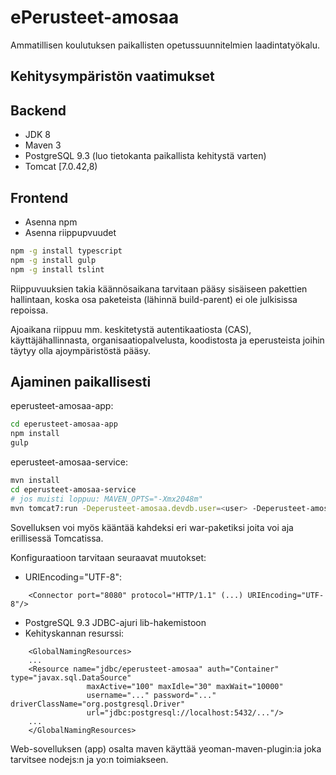 ePerusteet-amosaa
=================

Ammatillisen koulutuksen paikallisten opetussuunnitelmien laadintatyökalu.

Kehitysympäristön vaatimukset
-----------------------------

## Backend
- JDK 8
- Maven 3
- PostgreSQL 9.3 (luo tietokanta paikallista kehitystä varten)
- Tomcat [7.0.42,8)

## Frontend
- Asenna npm
- Asenna riippupvuudet
```sh
npm -g install typescript
npm -g install gulp
npm -g install tslint
```

Riippuvuuksien takia käännösaikana tarvitaan pääsy sisäiseen pakettien hallintaan, koska osa paketeista (lähinnä build-parent) ei ole julkisissa repoissa.

Ajoaikana riippuu mm. keskitetystä autentikaatiosta (CAS), käyttäjähallinnasta, organisaatiopalvelusta, koodistosta ja eperusteista joihin täytyy olla ajoympäristöstä pääsy.


Ajaminen paikallisesti
----------------------

eperusteet-amosaa-app: 

```sh
cd eperusteet-amosaa-app
npm install
gulp
```

eperusteet-amosaa-service: 

```sh
mvn install
cd eperusteet-amosaa-service
# jos muisti loppuu: MAVEN_OPTS="-Xmx2048m"
mvn tomcat7:run -Deperusteet-amosaa.devdb.user=<user> -Deperusteet-amosaa.devdb.password=<password> -Deperusteet-amosaa.devdb.jdbcurl=<jdbcurl>
```
    
Sovelluksen voi myös kääntää kahdeksi eri war-paketiksi joita voi aja erillisessä Tomcatissa. 

Konfiguraatioon tarvitaan seuraavat muutokset:

  - URIEncoding="UTF-8": 
```
    <Connector port="8080" protocol="HTTP/1.1" (...) URIEncoding="UTF-8"/>
```
  - PostgreSQL 9.3 JDBC-ajuri lib-hakemistoon
  - Kehityskannan resurssi:    
```
    <GlobalNamingResources>
    ...
    <Resource name="jdbc/eperusteet-amosaa" auth="Container" type="javax.sql.DataSource"
                 maxActive="100" maxIdle="30" maxWait="10000"
                 username="..." password="..." driverClassName="org.postgresql.Driver"
                 url="jdbc:postgresql://localhost:5432/..."/>
    ...
    </GlobalNamingResources>
```

Web-sovelluksen (app) osalta maven käyttää yeoman-maven-plugin:ia joka tarvitsee nodejs:n ja yo:n toimiakseen.
